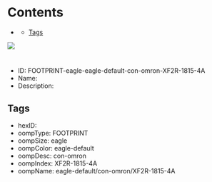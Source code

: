 



Contents
========

* [](#)
	* [Tags](#tags)
  
![][im]
# 

- ID: FOOTPRINT-eagle-eagle-default-con-omron-XF2R-1815-4A
- Name: 
- Description: 

## Tags

- hexID: 
- oompType: FOOTPRINT
- oompSize: eagle
- oompColor: eagle-default
- oompDesc: con-omron
- oompIndex: XF2R-1815-4A
- oompName: eagle-default/con-omron/XF2R-1815-4A



[im]: image.png
